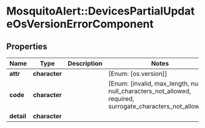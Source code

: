 # MosquitoAlert::DevicesPartialUpdateOsVersionErrorComponent


## Properties
Name | Type | Description | Notes
------------ | ------------- | ------------- | -------------
**attr** | **character** |  | [Enum: [os.version]] 
**code** | **character** |  | [Enum: [invalid, max_length, null, null_characters_not_allowed, required, surrogate_characters_not_allowed]] 
**detail** | **character** |  | 


